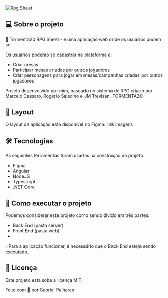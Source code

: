 ![Rpg Sheet](https://user-images.githubusercontent.com/60354322/154341810-e6df3244-59fd-41f7-a342-aa7c2bd05988.png)


## 💻 Sobre o projeto
🧙 Tormenta20 RPG Sheet - é uma aplicação web onde os usuários podem se 

Os usuários poderão se cadastrar na plataforma e:
- Criar mesas
- Participar mesas criadas por outros jogadores
- Criar personagens para jogar em mesas/campanhas criadas por outros jogadores

Projeto desenvolvido por mim, baseado no sistema de RPG criado por  Marcelo Cassaro, Rogério Saladino e JM Trevisan, TORMENTA20.

## 🎨 Layout
O layout da aplicação está disponível no Figma:
link
imagens

## 🛠 Tecnologias
As seguintes ferramentas foram usadas na construção do projeto:

- Figma
- Angular
- NodeJS
- Typescript
- .NET Core

## 🚀 Como executar o projeto
Podemos considerar este projeto como sendo divido em três partes:

- Back End (pasta server)
- Front End (pasta web)
- 
💡Para a aplicação funcionar, é necessário que o Back End esteja sendo executado.

## 📝 Licença
Este projeto esta sobe a licença MIT.

Feito com :purple_heart: por Gabriel Palhares
